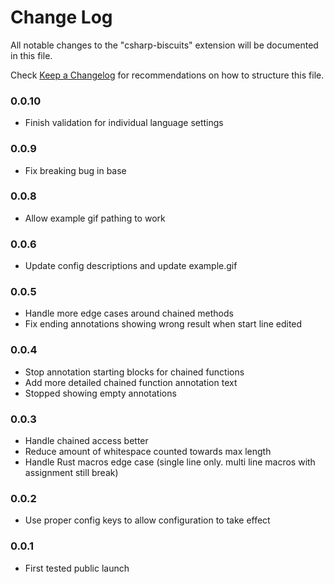 # Change Log

All notable changes to the "csharp-biscuits" extension will be documented in this file.

Check [Keep a Changelog](http://keepachangelog.com/) for recommendations on how to structure this file.

### 0.0.10

- Finish validation for individual language settings

### 0.0.9

- Fix breaking bug in base

### 0.0.8

- Allow example gif pathing to work

### 0.0.6

- Update config descriptions and update example.gif

### 0.0.5

- Handle more edge cases around chained methods
- Fix ending annotations showing wrong result when start line edited

### 0.0.4

- Stop annotation starting blocks for chained functions
- Add more detailed chained function annotation text
- Stopped showing empty annotations

### 0.0.3

- Handle chained access better
- Reduce amount of whitespace counted towards max length
- Handle Rust macros edge case (single line only. multi line macros with assignment still break)

### 0.0.2

- Use proper config keys to allow configuration to take effect

### 0.0.1

- First tested public launch
